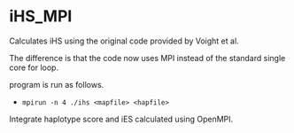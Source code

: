 iHS_MPI
=======


Calculates iHS using the original code provided
by Voight et al.

The difference is that the code now uses MPI instead 
of the standard single core for loop.

program is run as follows.

- `mpirun -n 4 ./ihs <mapfile> <hapfile>`





Integrate haplotype score and iES calculated using OpenMPI.
